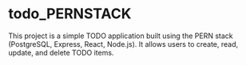 # todo_PERNSTACK
This project is a simple TODO application built using the PERN stack (PostgreSQL, Express, React, Node.js). 
It allows users to create, read, update, and delete TODO items.
